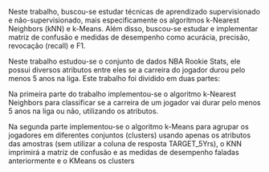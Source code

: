 Neste trabalho, buscou-se estudar técnicas de aprendizado supervisionado e não-supervisionado, mais especificamente os algoritmos k-Nearest Neighbors (kNN) e k-Means. Além disso, buscou-se estudar e implementar matriz de confusão e medidas de desempenho como  acurácia, precisão, revocação (recall) e F1.

Neste trabalho estudou-se o conjunto de dados NBA Rookie Stats, ele possui diversos atributos entre eles se a carreira do jogador durou pelo menos 5 anos na liga.
Este trabalho foi dividido em duas partes:

Na primeira parte do trabalho implementou-se o algoritmo k-Nearest Neighbors para
classificar se a carreira de um jogador vai durar pelo menos 5 anos na liga ou não, utilizando os
atributos.

Na segunda parte implementou-se o algoritmo k-Means para agrupar os jogadores em
diferentes conjuntos (clusters) usando apenas os atributos das amostras (sem utilizar a coluna de
resposta TARGET_5Yrs), o KNN imprimirá a matriz de confusão e as medidas de desempenho faladas anteriormente e o KMeans os clusters